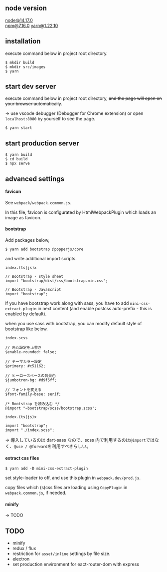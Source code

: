 ## node version

node@14.17.0  
npm@7.16.0
yarn@1.22.10

## installation

execute command below in project root directory.

```
$ mkdir build
$ mkdir src/images
$ yarn
```

## start dev server

execute command below in project root directory, ~~and the page will open on your browser automatically~~.

-> use vscode debugger (Debugger for Chrome extension) or open `localhost:8080` by yourself to see the page.

```
$ yarn start
```

## start production server

```
$ yarn build
$ cd build
$ npx serve
```

## advanced settings

#### favicon

See `webpack/webpack.common.js`.

In this file, favicon is configurated by HtmlWebpackPlugin which loads an image as favicon.

#### bootstrap

Add packages below,

```
$ yarn add bootstrap @popperjs/core
```

and write additional import scripts.

`index.(ts|js)x`

```
// Bootstrap - style sheet
import "bootstrap/dist/css/bootstrap.min.css";

// Bootstrap - JavaScript
import "bootstrap";
```

If you have bootstrap work along with sass, you have to add `mini-css-extract-plugin` in next content (and enable postcss auto-prefix - this is enabled by default).

when you use sass with bootstrap, you can modify default style of bootstrap like below.

`index.scss`

```
// 角丸設定を上書き
$enable-rounded: false;

// テーマカラー設定
$primary: #c51162;

// ヒーロースペースの背景色
$jumbotron-bg: #d9f5ff;

// フォントを変える
$font-family-base: serif;

/* Bootstrap を読み込む */
@import "~bootstrap/scss/bootstrap.scss";
```

`index.(ts|js)x`

```
import "bootstrap";
import "./index.scss";
```

-> 導入しているのは dart-sass なので、scss 内で利用するのは`@import`ではなく、`@use / @forward`を利用すべきらしい。

#### extract css files

```
$ yarn add -D mini-css-extract-plugin
```

set style-loader to off, and use this plugin in `webpack.dev/prod.js`.

copy files which (s)css files are loading using `CopyPlugin` in `webpack.common.js`, if needed.

#### minify

-> TODO

## TODO

-   minify
-   redux / flux
-   restriction for `asset/inline` settings by file size.
-   electron
-   set production environment for eact-router-dom with express